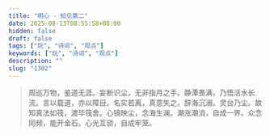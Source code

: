 ```yaml
---
title: "明心 · 知见第二"
date: 2025-08-13T08:55:58+08:00
hidden: false
draft: false
tags: ["玩", "诗词", "观点"]
keywords: ["玩", "诗词", "观点"]
description: ""
slug: "1302"
---
```


> 周巡万物，鉴道无涯。妄断识尘，无非指月之手。静潭畏满，乃悟活水长流。言以载道，亦以障目。名实若离，真意失之。辞海沉溺，灵台乃尘。故知真法如筏，渡毕筏舍。心镜映尘，念海生澜。潮涨潮消，自成一界。众念同频，能开金石。心光互锁，自成牢笼。
<!--more-->